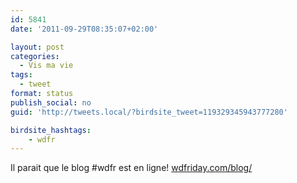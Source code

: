 ```yaml
---
id: 5841
date: '2011-09-29T08:35:07+02:00'

layout: post
categories:
  - Vis ma vie
tags:
  - tweet
format: status
publish_social: no
guid: 'http://tweets.local/?birdsite_tweet=119329345943777280'

birdsite_hashtags:
    - wdfr
---
```


Il parait que le blog #wdfr est en ligne! [wdfriday.com/blog/](http://wdfriday.com/blog/)